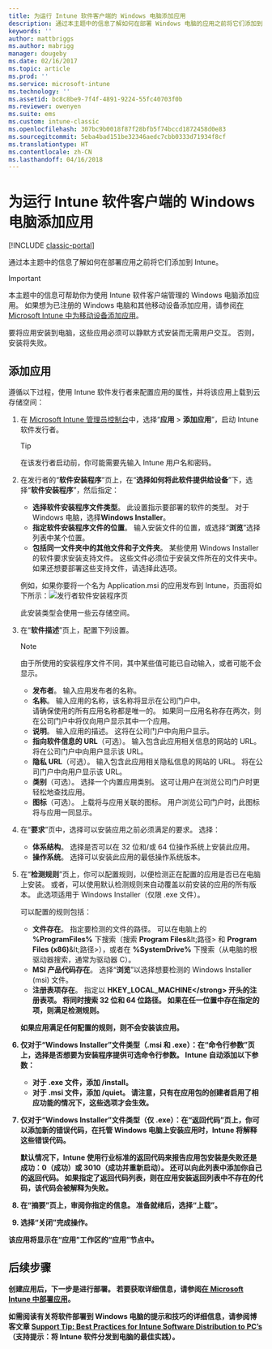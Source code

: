 ```yaml
---
title: 为运行 Intune 软件客户端的 Windows 电脑添加应用
description: 通过本主题中的信息了解如何在部署 Windows 电脑的应用之前将它们添加到 Intune。
keywords: ''
author: mattbriggs
ms.author: mabrigg
manager: dougeby
ms.date: 02/16/2017
ms.topic: article
ms.prod: ''
ms.service: microsoft-intune
ms.technology: ''
ms.assetid: bc8c8be9-7f4f-4891-9224-55fc40703f0b
ms.reviewer: owenyen
ms.suite: ems
ms.custom: intune-classic
ms.openlocfilehash: 307bc9b0018f87f28bfb5f74bccd1872458d0e83
ms.sourcegitcommit: 5eba4bad151be32346aedc7cbb0333d71934f8cf
ms.translationtype: HT
ms.contentlocale: zh-CN
ms.lasthandoff: 04/16/2018
---
```

# <a name="add-apps-for-windows-pcs-that-run-the-intune-software-client"></a>为运行 Intune 软件客户端的 Windows 电脑添加应用

[!INCLUDE [classic-portal](../includes/classic-portal.md)]

通过本主题中的信息了解如何在部署应用之前将它们添加到 Intune。

> [!IMPORTANT]
> 本主题中的信息可帮助你为使用 Intune 软件客户端管理的 Windows 电脑添加应用。 如果想为已注册的 Windows 电脑和其他移动设备添加应用，请参阅[在 Microsoft Intune 中为移动设备添加应用](add-apps-for-mobile-devices-in-microsoft-intune.md)。

要将应用安装到电脑，这些应用必须可以静默方式安装而无需用户交互。 否则，安装将失败。


## <a name="add-the-app"></a>添加应用
遵循以下过程，使用 Intune 软件发行者来配置应用的属性，并将该应用上载到云存储空间：

1. 在 [Microsoft Intune 管理员控制台](https://manage.microsoft.com)中，选择“**应用** &gt; **添加应用**”，启动 Intune 软件发行者。

   > [!TIP]
   > 在该发行者启动前，你可能需要先输入 Intune 用户名和密码。

2. 在发行者的“**软件安装程序**”页上，在“**选择如何将此软件提供给设备**”下，选择“**软件安装程序**”，然后指定：

   - **选择软件安装程序文件类型**。 此设置指示要部署的软件的类型。 对于 Windows 电脑，选择**Windows Installer**。
   - **指定软件安装程序文件的位置**。 输入安装文件的位置，或选择“**浏览**”选择列表中某个位置。
   - **包括同一文件夹中的其他文件和子文件夹**。 某些使用 Windows Installer 的软件要求安装支持文件。 这些文件必须位于安装文件所在的文件夹中。 如果还想要部署这些支持文件，请选择此选项。

   例如，如果你要将一个名为 Application.msi 的应用发布到 Intune，页面将如下所示：![发行者软件安装程序页](./media/publisher-for-pc.png)

   此安装类型会使用一些云存储空间。

3. 在“**软件描述**”页上，配置下列设置。

   > [!NOTE]
   > 由于所使用的安装程序文件不同，其中某些值可能已自动输入，或者可能不会显示。

   - **发布者**。 输入应用发布者的名称。
   - **名称**。 输入应用的名称，该名称将显示在公司门户中。<br />请确保使用的所有应用名称都是唯一的。 如果同一应用名称存在两次，则在公司门户中将仅向用户显示其中一个应用。
   - **说明**。 输入应用的描述。 这将在公司门户中向用户显示。
   - **指向软件信息的 URL**（可选）。 输入包含此应用相关信息的网站的 URL。 将在公司门户中向用户显示该 URL。
   - **隐私 URL**（可选）。 输入包含此应用相关隐私信息的网站的 URL。 将在公司门户中向用户显示该 URL。
   - **类别**（可选）。 选择一个内置应用类别。 这可让用户在浏览公司门户时更轻松地查找应用。
   - **图标**（可选）。 上载将与应用关联的图标。 用户浏览公司门户时，此图标将与应用一同显示。

4. 在“**要求**”页中，选择可以安装应用之前必须满足的要求。 选择：

   - **体系结构**。 选择是否可以在 32 位和/或 64 位操作系统上安装此应用。
   - **操作系统**。 选择可以安装此应用的最低操作系统版本。

5. 在“**检测规则**”页上，你可以配置规则，以便检测正在配置的应用是否已在电脑上安装。 或者，可以使用默认检测规则来自动覆盖以前安装的应用的所有版本。 此选项适用于 Windows Installer（仅限 .exe 文件）。

   可以配置的规则包括：
   - **文件存在**。 指定要检测的文件的路径。 可以在电脑上的 **%ProgramFiles%** 下搜索（搜索 **Program Files**\&lt;路径&gt; 和 **Program Files (x86)**\&lt;路径&gt;），或者在 **%SystemDrive%** 下搜索（从电脑的根驱动器搜索，通常为驱动器 C）。
   - **MSI 产品代码存在**。 选择“**浏览**”以选择想要检测的 Windows Installer (msi) 文件。
   - <strong>注册表项存在</strong>。 指定以 <strong>HKEY_LOCAL_MACHINE\</strong> 开头的注册表项。 将同时搜索 32 位和 64 位路径。 如果在任一位置中存在指定的项，则满足检测规则。

   如果应用满足任何配置的规则，则不会安装该应用。

6. 仅对于“**Windows Installer**”文件类型（.msi 和 .exe）：在“**命令行参数**”页上，选择是否想要为安装程序提供可选命令行参数。
   Intune 自动添加以下参数：
   - 对于 .exe 文件，添加 **/install**。
   - 对于 .msi 文件，添加 **/quiet**。
   请注意，只有在应用包的创建者启用了相应功能的情况下，这些选项才会生效。

7. 仅对于“**Windows Installer**”文件类型（仅 .exe）：在“**返回代码**”页上，你可以添加新的错误代码，在托管 Windows 电脑上安装应用时，Intune 将解释这些错误代码。

   默认情况下，Intune 使用行业标准的返回代码来报告应用包安装是失败还是成功：**0**（成功）或 **3010**（成功并重新启动）。 还可以向此列表中添加你自己的返回代码。 如果指定了返回代码列表，则在应用安装返回列表中不存在的代码，该代码会被解释为失败。

8. 在“**摘要**”页上，审阅你指定的信息。 准备就绪后，选择“**上载**”。

9. 选择“关闭”完成操作。

该应用将显示在“应用”工作区的“应用”节点中。

## <a name="next-steps"></a>后续步骤

创建应用后，下一步是进行部署。 若要获取详细信息，请参阅[在 Microsoft Intune 中部署应用](deploy-apps.md)。

如需阅读有关将软件部署到 Windows 电脑的提示和技巧的详细信息，请参阅博客文章 [Support Tip: Best Practices for Intune Software Distribution to PC’s](https://blogs.technet.microsoft.com/intunesupport/2016/06/13/support-tip-best-practices-for-intune-software-distribution-to-pcs/)（支持提示：将 Intune 软件分发到电脑的最佳实践）。
